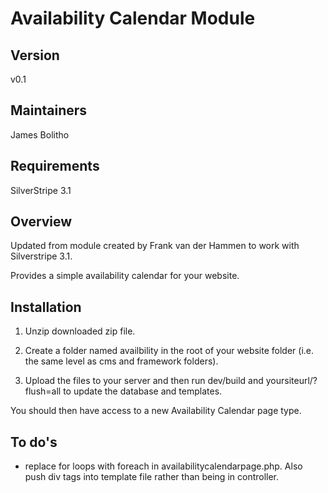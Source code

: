 Availability Calendar Module
============================

Version
-------

v0.1

Maintainers
-----------

James Bolitho

Requirements
------------

SilverStripe 3.1

Overview
--------

Updated from module created by Frank van der Hammen to work with Silverstripe 3.1.

Provides a simple availability calendar for your website.

Installation
------------

1) Unzip downloaded zip file.

2) Create a folder named availbility in the root of your website folder (i.e. the same level as cms and framework folders).

3) Upload the files to your server and then run dev/build and yoursiteurl/?flush=all to update the database and templates.

You should then have access to a new Availability Calendar page type.


To do's
-------

* replace for loops with foreach in availabilitycalendarpage.php.  Also push div tags into template file rather than being in controller.
